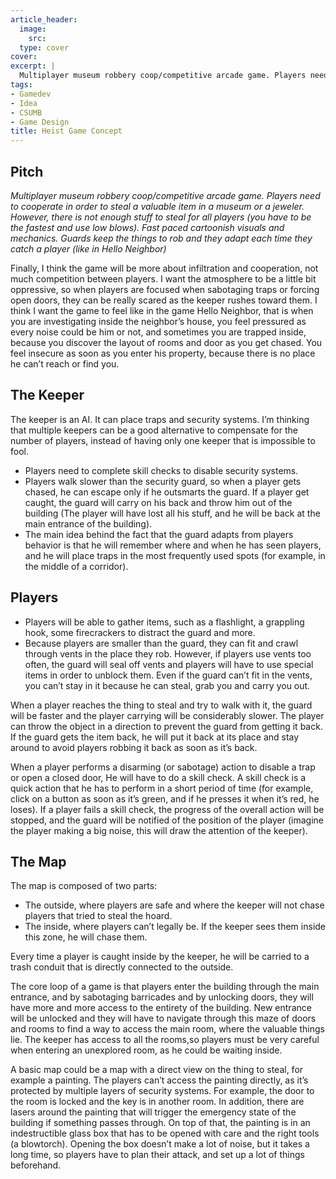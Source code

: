 ```yaml
---
article_header:
  image:
    src: 
  type: cover
cover: 
excerpt: |
  Multiplayer museum robbery coop/competitive arcade game. Players need to cooperate in order to steal a valuable item in a museum or a jeweler. However, there is not enough stuff to steal for all players (you have to be the fastest and use low blows). Fast paced cartoonish visuals and mechanics. Guards keep the things to rob and they adapt each time they catch a player (like in Hello Neighbor)
tags:
- Gamedev
- Idea
- CSUMB
- Game Design
title: Heist Game Concept
---
```


## Pitch

_Multiplayer museum robbery coop/competitive arcade game.
Players need to cooperate in order to steal a valuable item in a museum or a jeweler. However, there is not enough stuff to steal for all players (you have to be the fastest and use low blows). Fast paced cartoonish visuals and mechanics. Guards keep the things to rob and they adapt each time they catch a player (like in Hello Neighbor)_

Finally, I think the game will be more about infiltration and cooperation, not much competition between players. I want the atmosphere to be a little bit oppressive, so when players are focused when sabotaging traps or forcing open doors, they can be really scared as the keeper rushes toward them.
I think I want the game to feel like in the game Hello Neighbor, that is when you are investigating inside the neighbor’s house, you feel pressured as every noise could be him or not, and sometimes you are trapped inside, because you discover the layout of rooms and door as you get chased.
You feel insecure as soon as you enter his property, because there is no place he can’t reach or find you.


## The Keeper

The keeper is an AI. It can place traps and security systems.
I’m thinking that multiple keepers can be a good alternative to compensate for the number of players, instead of having only one keeper that is impossible to fool.

<div >
<ul>
<li>Players need to complete skill checks to disable security systems.</li>
<li>Players walk slower than the security guard, so when a player gets chased, he can escape only if he outsmarts the guard. If a player get caught, the guard will carry on his back and throw him out of the building (The player will have lost all his stuff, and he will be back at the main entrance of the building).</li>
<li>The main idea behind the fact that the guard adapts from players behavior is that he will remember where and when he has seen players, and he will place traps in the most frequently used spots (for example, in the middle of a corridor).</li>
</ul>
</div>


## Players

<div >
<ul>
<li>Players will be able to gather items, such as a flashlight, a grappling hook, some firecrackers to distract the guard and more.</li>
<li>Because players are smaller than the guard, they can fit and crawl through vents in the place they rob. However, if players use vents too often, the guard will seal off vents and players will have to use special items in order to unblock them. Even if the guard can’t fit in the vents, you can’t stay in it because he can steal, grab you and carry you out.</li>
</ul>

</div>


When a player reaches the thing to steal and try to walk with it, the guard will be faster and the player carrying will be considerably slower. The player can throw the object in a direction to prevent the guard from getting it back.
If the guard gets the item back, he will put it back at its place and stay around to avoid players robbing it back as soon as it’s back.

When a player performs a disarming (or sabotage) action to disable a trap or open a closed door, He will have to do a skill check. A skill check is a quick action that he has to perform in a short period of time (for example, click on a button as soon as it’s green, and if he presses it when it’s red, he loses). If a player fails a skill check, the progress of the overall action will be stopped, and the guard will be notified of the position of the player (imagine the player making a big noise, this will draw the attention of the keeper).


## The Map

The map is composed of two parts:

* The outside, where players are safe and where the keeper will not chase players that tried to steal the hoard.
* The inside, where players can’t legally be. If the keeper sees them inside this zone, he will chase them.

Every time a player is caught inside by the keeper, he will be carried to a trash conduit that is directly connected to the outside.

The core loop of a game is that players enter the building through the main entrance, and by sabotaging barricades and by unlocking doors, they will have more and more access to the entirety of the building. New entrance will be unlocked and they will have to navigate through this maze of doors and rooms to find a way to access the main room, where the valuable things lie.
The keeper has access to all the rooms,so players must be very careful when entering an unexplored room, as he could be waiting inside.

A basic map could be a map with a direct view on the thing to steal, for example a painting. The players can’t access the painting directly, as it’s protected by multiple layers of security systems. For example, the door to the room is locked and the key is in another room. In addition, there are lasers around the painting that will trigger the emergency state of the building if something passes through. On top of that, the painting is in an indestructible glass box that has to be opened with care and the right tools (a blowtorch). Opening the box doesn’t make a lot of noise, but it takes a long time, so players have to plan their attack, and set up a lot of things beforehand.

